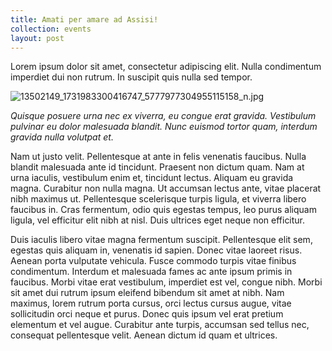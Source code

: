 ```yaml
---
title: Amati per amare ad Assisi!
collection: events
layout: post
---
```


Lorem ipsum dolor sit amet, consectetur adipiscing elit. Nulla condimentum imperdiet dui non rutrum. In suscipit quis nulla sed tempor. 

![13502149_1731983300416747_5777977304955115158_n.jpg](/uploads/13502149_1731983300416747_5777977304955115158_n.jpg)

*Quisque posuere urna nec ex viverra, eu congue erat gravida. Vestibulum pulvinar eu dolor malesuada blandit. Nunc euismod tortor quam, interdum gravida nulla volutpat et.*

Nam ut justo velit. Pellentesque at ante in felis venenatis faucibus. Nulla blandit malesuada ante id tincidunt. Praesent non dictum quam. Nam at urna iaculis, vestibulum enim et, tincidunt lectus. Aliquam eu gravida magna. Curabitur non nulla magna. Ut accumsan lectus ante, vitae placerat nibh maximus ut. Pellentesque scelerisque turpis ligula, et viverra libero faucibus in. Cras fermentum, odio quis egestas tempus, leo purus aliquam ligula, vel efficitur elit nibh at nisl. Duis ultrices eget neque non efficitur.

Duis iaculis libero vitae magna fermentum suscipit. Pellentesque elit sem, egestas quis aliquam in, venenatis id sapien. Donec vitae laoreet risus. Aenean porta vulputate vehicula. Fusce commodo turpis vitae finibus condimentum. Interdum et malesuada fames ac ante ipsum primis in faucibus. Morbi vitae erat vestibulum, imperdiet est vel, congue nibh. Morbi sit amet dui rutrum ipsum eleifend bibendum sit amet at nibh. Nam maximus, lorem rutrum porta cursus, orci lectus cursus augue, vitae sollicitudin orci neque et purus. Donec quis ipsum vel erat pretium elementum et vel augue. Curabitur ante turpis, accumsan sed tellus nec, consequat pellentesque velit. Aenean dictum id quam et ultrices.

